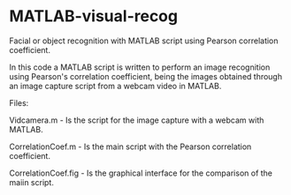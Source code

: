 # MATLAB-visual-recog

Facial or object recognition with MATLAB script using Pearson correlation coefficient.

In this code a MATLAB script is written to perform an image recognition using Pearson's correlation coefficient, being the images obtained through an image capture script from a webcam video in MATLAB. 

Files:

 Vidcamera.m         - Is the script for the image capture with a webcam with MATLAB.

 CorrelationCoef.m   - Is the main script with the Pearson correlation coefficient.
 
 CorrelationCoef.fig - Is the graphical interface for the comparison of the maiin script.
